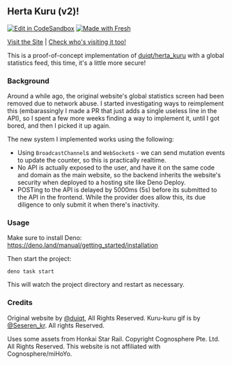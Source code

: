 ## Herta Kuru (v2)!

[![Edit in CodeSandbox](https://assets.codesandbox.io/github/button-edit-lime.svg)](https://codesandbox.io/p/github/sr229/kuru-kuru)
[![Made with Fresh](https://fresh.deno.dev/fresh-badge.svg)](https://fresh.deno.dev)

[Visit the Site](https://herta.deno.dev/) |
[Check who's visiting it too!](https://takeback.bysourfruit.com/tracked/herta.deno.dev)

This is a proof-of-concept implementation of
[duiqt/herta_kuru](https://github.com/duiqt/herta_kuru) with a global statistics
feed, this time, it's a little more secure!

### Background

Around a while ago, the original website's global statistics screen had been
removed due to network abuse. I started investigating ways to reimplement this
(embarassingly I made a PR that just adds a single useless line in the API), so
I spent a few more weeks finding a way to implement it, until I got bored, and
then I picked it up again.

The new system I implemented works using the following:

- Using `BroadcastChannel`s and `WebSocket`s - we can send mutation events to
  update the counter, so this is practically realtime.
- No API is actually exposed to the user, and have it on the same code and
  domain as the main website, so the backend inherits the website's security
  when deployed to a hosting site like Deno Deploy.
- POSTing to the API is delayed by 5000ms (5s) before its submitted to the API
  in the frontend. While the provider does allow this, its due diligence to only
  submit it when there's inactivity.

### Usage

Make sure to install Deno: https://deno.land/manual/getting_started/installation

Then start the project:

```
deno task start
```

This will watch the project directory and restart as necessary.

### Credits

Original website by [@duiqt](https://github.com/duiqt/herta_kuru), All Rights
Reserved. Kuru-kuru gif is by [@Seseren_kr](https://twitter.com/Seseren_kr). All
rights Reserved.

Uses some assets from Honkai Star Rail. Copyright Cognosphere Pte. Ltd. All
Rights Reserved. This website is not affiliated with Cognosphere/miHoYo.
